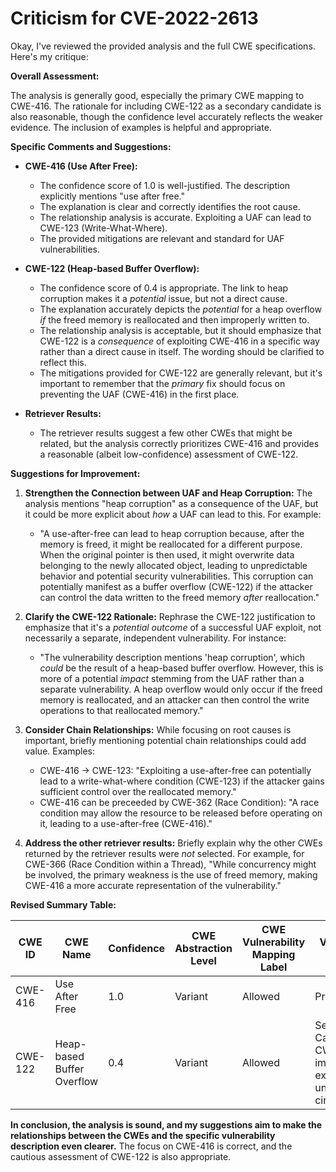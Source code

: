 # Criticism for CVE-2022-2613

Okay, I've reviewed the provided analysis and the full CWE specifications. Here's my critique:

**Overall Assessment:**

The analysis is generally good, especially the primary CWE mapping to CWE-416. The rationale for including CWE-122 as a secondary candidate is also reasonable, though the confidence level accurately reflects the weaker evidence.  The inclusion of examples is helpful and appropriate.

**Specific Comments and Suggestions:**

*   **CWE-416 (Use After Free):**

    *   The confidence score of 1.0 is well-justified. The description explicitly mentions "use after free."
    *   The explanation is clear and correctly identifies the root cause.
    *   The relationship analysis is accurate.  Exploiting a UAF can lead to CWE-123 (Write-What-Where).
    *   The provided mitigations are relevant and standard for UAF vulnerabilities.

*   **CWE-122 (Heap-based Buffer Overflow):**

    *   The confidence score of 0.4 is appropriate. The link to heap corruption makes it a *potential* issue, but not a direct cause.
    *   The explanation accurately depicts the *potential* for a heap overflow *if* the freed memory is reallocated and then improperly written to.
    *   The relationship analysis is acceptable, but it should emphasize that CWE-122 is a *consequence* of exploiting CWE-416 in a specific way rather than a direct cause in itself. The wording should be clarified to reflect this.
    *   The mitigations provided for CWE-122 are generally relevant, but it's important to remember that the *primary* fix should focus on preventing the UAF (CWE-416) in the first place.

*   **Retriever Results:**
    *   The retriever results suggest a few other CWEs that might be related, but the analysis correctly prioritizes CWE-416 and provides a reasonable (albeit low-confidence) assessment of CWE-122.

**Suggestions for Improvement:**

1.  **Strengthen the Connection between UAF and Heap Corruption:** The analysis mentions "heap corruption" as a consequence of the UAF, but it could be more explicit about *how* a UAF can lead to this. For example:

    *   "A use-after-free can lead to heap corruption because, after the memory is freed, it might be reallocated for a different purpose.  When the original pointer is then used, it might overwrite data belonging to the newly allocated object, leading to unpredictable behavior and potential security vulnerabilities. This corruption can potentially manifest as a buffer overflow (CWE-122) if the attacker can control the data written to the freed memory *after* reallocation."

2.  **Clarify the CWE-122 Rationale:** Rephrase the CWE-122 justification to emphasize that it's a *potential outcome* of a successful UAF exploit, not necessarily a separate, independent vulnerability. For instance:

    *   "The vulnerability description mentions 'heap corruption', which *could* be the result of a heap-based buffer overflow. However, this is more of a potential *impact* stemming from the UAF rather than a separate vulnerability. A heap overflow would only occur if the freed memory is reallocated, and an attacker can then control the write operations to that reallocated memory."

3.  **Consider Chain Relationships:** While focusing on root causes is important, briefly mentioning potential chain relationships could add value. Examples:
    * CWE-416 -> CWE-123: "Exploiting a use-after-free can potentially lead to a write-what-where condition (CWE-123) if the attacker gains sufficient control over the reallocated memory."
    * CWE-416 can be preceeded by CWE-362 (Race Condition): "A race condition may allow the resource to be released before operating on it, leading to a use-after-free (CWE-416)."

4.  **Address the other retriever results:** Briefly explain why the other CWEs returned by the retriever results were *not* selected. For example, for CWE-366 (Race Condition within a Thread), "While concurrency might be involved, the primary weakness is the use of freed memory, making CWE-416 a more accurate representation of the vulnerability."

**Revised Summary Table:**

| CWE ID | CWE Name | Confidence | CWE Abstraction Level | CWE Vulnerability Mapping Label | CWE-Vulnerability Mapping Notes |
|---|---|---|---|---|---|
| CWE-416 | Use After Free | 1.0 | Variant | Allowed | Primary CWE |
| CWE-122 | Heap-based Buffer Overflow | 0.4 | Variant | Allowed | Secondary Candidate CWE; Potential impact of UAF exploitation under specific circumstances. |

**In conclusion, the analysis is sound, and my suggestions aim to make the relationships between the CWEs and the specific vulnerability description even clearer.** The focus on CWE-416 is correct, and the cautious assessment of CWE-122 is also appropriate.
